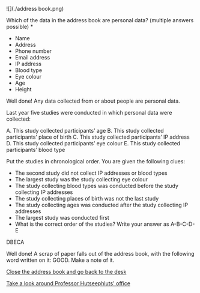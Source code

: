 ![](./address book.png)

Which of the data in the address book are personal data? (multiple answers possible) *

-   Name
-   Address
-   Phone number
-   Email address
-   IP address
-   Blood type
-   Eye colour
-   Age
-   Height

Well done! Any data collected from or about people are personal data.

Last year five studies were conducted in which personal data were collected:

A.  This study collected participants’ age
B.  This study collected participants’ place of birth
C.  This study collected participants’ IP address
D.  This study collected participants’ eye colour
E.  This study collected participants’ blood type

Put the studies in chronological order. You are given the following clues:

-   The second study did not collect IP addresses or blood types
-   The largest study was the study collecting eye colour
-   The study collecting blood types was conducted before the study collecting IP addresses
-   The study collecting places of birth was not the last study
-   The study collecting ages was conducted after the study collecting IP addresses
-   The largest study was conducted first
-   What is the correct order of the studies? Write your answer as A-B-C-D-E

DBECA

Well done! A scrap of paper falls out of the address book, with the following word written on it: GOOD. Make a note of it.

[Close the address book and go back to the desk](/office/desk/)

[Take a look around Professor Hutseephluts' office](/office/)
